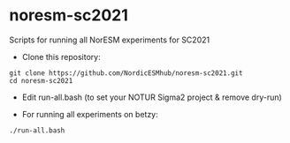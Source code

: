 # noresm-sc2021
Scripts for running all NorESM experiments for SC2021

- Clone this repository:

```
git clone https://github.com/NordicESMhub/noresm-sc2021.git
cd noresm-sc2021
```
- Edit run-all.bash (to set your NOTUR Sigma2 project & remove dry-run)

- For running all experiments on betzy:

```
./run-all.bash
```

